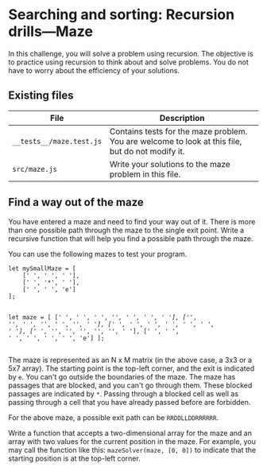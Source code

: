 <div markdown="fileTab.file.challenge.instructions" class="markdown collapsed"><h1>Searching and sorting: Recursion drills—Maze</h1><p> In this challenge, you will solve a problem using recursion. The objective is to practice using recursion to think about and solve problems. You do not have to worry about the efficiency of your solutions.</p>
<h2>Existing files</h2><table>
<thead>
<tr>
<th><strong>File</strong></th>
<th><strong>Description</strong></th>
</tr>
</thead>
<tbody>
<tr>
<td><code>__tests__/maze.test.js</code></td>
<td>Contains tests for the maze problem. You are welcome to look at this file, but do not modify it.</td>
</tr>
<tr>
<td><code>src/maze.js</code></td>
<td>Write your solutions to the maze problem in this file.</td>
</tr>
</tbody>
</table>
<h2>Find a way out of the maze</h2><p>You have entered a maze and need to find your way out of it. There is more than one possible path through the maze to the single exit point. Write a recursive function that will help you find a possible path through the maze.</p>
<p>You can use the following mazes to test your program.</p>
<pre><code>let mySmallMaze = [
    [' ', ' ', ' '],
    [' ', '*', ' '],
    [' ', ' ', 'e']
];

let maze = [
    [' ', ' ', ' ', '*', ' ', ' ', ' '],
    ['*', '*', ' ', '*', ' ', '*', ' '],
    [' ', ' ', ' ', ' ', ' ', ' ', ' '],
    [' ', '*', '*', '*', '*', '*', ' '],
    [' ', ' ', ' ', ' ', ' ', ' ', 'e']
];
</code></pre><p>The maze is represented as an N x M matrix (in the above case, a 3x3 or a 5x7 array). The starting point is the top-left corner, and the exit is indicated by <code>e</code>. You can't go outside the boundaries of the maze. The maze has passages that are blocked, and you can't go through them. These blocked passages are indicated by <code>*</code>. Passing through a blocked cell as well as passing through a cell that you have already passed before are forbidden.</p>
<p>For the above maze, a possible exit path can be <code>RRDDLLDDRRRRRR</code>.</p>
<p>Write a function that accepts a two-dimensional array for the maze and an array with two values for the current position in the maze. For example, you may call the function like this: <code>mazeSolver(maze, [0, 0])</code> to indicate that the starting position is at the top-left corner.</p>
</div>